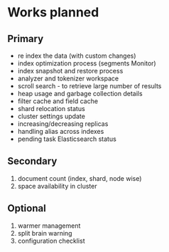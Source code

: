 # Works planned

## Primary
* re index the data (with custom changes)
* index optimization process (segments Monitor)
* index snapshot and restore process
* analyzer and tokenizer workspace
* scroll search - to retrieve large number of results
* heap usage and garbage collection details
* filter cache and field cache
* shard relocation status
* cluster settings update
* increasing/decreasing replicas
* handling alias across indexes
* pending task Elasticsearch status

## Secondary
1. document count (index, shard, node wise)
2. space availability in cluster

## Optional
1. warmer management
2. split brain warning
3. configuration checklist
	